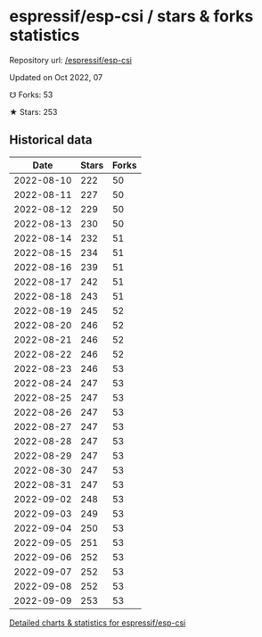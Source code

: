 # espressif/esp-csi / stars & forks statistics

Repository url: [/espressif/esp-csi](https://github.com/espressif/esp-csi)

Updated on Oct 2022, 07

☋ Forks: 53

★ Stars: 253

## Historical data
| Date | Stars | Forks |
|------|-------|-------|
| 2022-08-10 | 222 | 50 | 
| 2022-08-11 | 227 | 50 | 
| 2022-08-12 | 229 | 50 | 
| 2022-08-13 | 230 | 50 | 
| 2022-08-14 | 232 | 51 | 
| 2022-08-15 | 234 | 51 | 
| 2022-08-16 | 239 | 51 | 
| 2022-08-17 | 242 | 51 | 
| 2022-08-18 | 243 | 51 | 
| 2022-08-19 | 245 | 52 | 
| 2022-08-20 | 246 | 52 | 
| 2022-08-21 | 246 | 52 | 
| 2022-08-22 | 246 | 52 | 
| 2022-08-23 | 246 | 53 | 
| 2022-08-24 | 247 | 53 | 
| 2022-08-25 | 247 | 53 | 
| 2022-08-26 | 247 | 53 | 
| 2022-08-27 | 247 | 53 | 
| 2022-08-28 | 247 | 53 | 
| 2022-08-29 | 247 | 53 | 
| 2022-08-30 | 247 | 53 | 
| 2022-08-31 | 247 | 53 | 
| 2022-09-02 | 248 | 53 | 
| 2022-09-03 | 249 | 53 | 
| 2022-09-04 | 250 | 53 | 
| 2022-09-05 | 251 | 53 | 
| 2022-09-06 | 252 | 53 | 
| 2022-09-07 | 252 | 53 | 
| 2022-09-08 | 252 | 53 | 
| 2022-09-09 | 253 | 53 | 


[Detailed charts & statistics for espressif/esp-csi](https://reviewgithub.com/rep/espressif/esp-csi)
